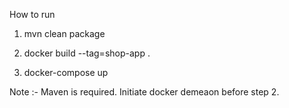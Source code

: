 How to run

1. mvn clean package

2. docker build --tag=shop-app .

3. docker-compose up

Note :-
Maven is required.
Initiate docker demeaon before step 2.
